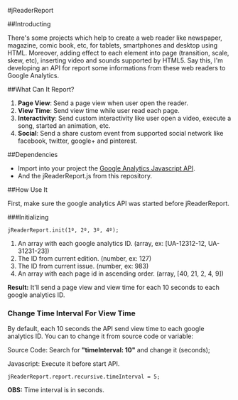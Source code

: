 #jReaderReport

##Introducting

There's some projects which help to create a web reader like newspaper, magazine, comic book, etc, for tablets, smartphones and desktop using HTML. Moreover, adding effect to each element into page (transition, scale, skew, etc), inserting video and sounds supported by HTML5. Say this, I'm developing an API for report some informations from these web readers to Google Analytics.

##What Can It Report?

1. **Page View**: Send a page view when user open the reader.
2. **View Time**: Send view time while user read each page.
3. **Interactivity**: Send custom interactivity like user open a video, execute a song, started an animation, etc.
4. **Social**: Send a share custom event from supported social network like facebook, twitter, google+ and pinterest.

##Dependencies

- Import into your project the  [Google Analytics Javascript API](https://developers.google.com/analytics/devguides/collection/analyticsjs/).
- And the jReaderReport.js from this repository.

##How Use It

First, make sure the google analytics API was started before jReaderReport.

###Initializing

```
jReaderReport.init(1º, 2º, 3º, 4º);
```

1. An array with each google analytics ID. (array, ex: [UA-12312-12, UA-31231-23])
2. The ID from current edition. (number, ex: 127)
3. The ID from current issue. (number, ex: 983)
4. An array with each page id in ascending order. (array, [40, 21, 2, 4, 9])

**Result:** It'll send a page view and view time for each 10 seconds to each google analytics ID.
 
### Change Time Interval For View Time

By default, each 10 seconds the API send view time to each google analytics ID. You can to change it from source code or variable:

Source Code: Search for **"timeInterval: 10"** and change it (seconds);

Javascript: Execute it before start API.
```
jReaderReport.report.recursive.timeInterval = 5;
```

**OBS:** Time interval is in seconds.
